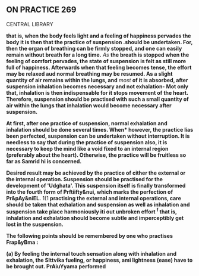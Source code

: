 ## **ON PRACTICE 269**

CENTRAL LIBRARY

**that is, when the body feels light and a feeling of happiness pervades the body it is then that the practice of suspension .should be undertaken. For, then the organ of breathing can be firmly stopped, and one can easily remain without breath for a long time.** *As* **the breath is stopped when the feeling of comfort pervades, the state of suspension is felt as still more full of happiness. Afterwards when that feeling becomes tense, the effort may be relaxed aud normal breathing may be resumed. As a slight quantity of air remains within the lungs, and** *most* **of it is absorbed, after suspension inhalation becomes necessary and not exhalation- Mot only that, inhalation is then indispensable for it stops movement of the heart. Therefore, suspension should be practised with such a small quantity of air within the lungs that inhalation would become necessary after suspension.**

**At first, after one practice of suspension, normal exhalation and inhalation should be done several times. When\* however, the practice lias been perfected, suspension can be undertaken without interruption. It is needless to say that during the practice of suspension also, it is necessary to keep the mind like a void fixed to an internal region (preferably about the heart). Otherwise, the practice will be fruitless so far as Samrid hi is concerned.**

**Desired result may be achieved by the practice of cither the external or the internal operation. Suspension should be practised for the development of 'Udghata'. This suspension itself is finally transformed into the fourth form of Prftiifty&nui, which marks the perfection of Pr&pAy&niEL.** 1(1 **practising the external and internal operations, care should be taken that exhalation and suspension as well as inhalation and suspension take place harmoniously iti out unbroken effort <sup>f</sup> that is, inhalation and exhalation should become subtle and imperceptibly get lost in the suspension.**

**The following points should be remembered by one who practises Frap&yBma :**

**(a) By feeling the internal touch sensation along with inhalation and exhalation, the Slttvika fueling, or happiness, ami lightness (ease) have to be brought out. PrAiuYyama performed**